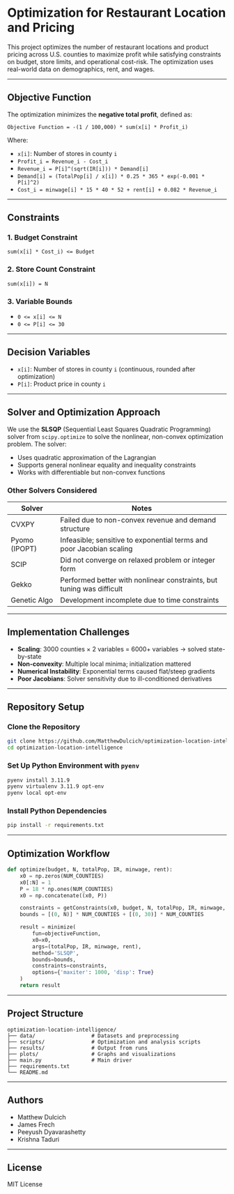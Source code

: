 # Optimization for Restaurant Location and Pricing

This project optimizes the number of restaurant locations and product pricing across U.S. counties to maximize profit while satisfying constraints on budget, store limits, and operational cost-risk. The optimization uses real-world data on demographics, rent, and wages.

---

## Objective Function

The optimization minimizes the **negative total profit**, defined as:

```
Objective Function = -(1 / 100,000) * sum(x[i] * Profit_i)
```

Where:
- `x[i]`: Number of stores in county `i`
- `Profit_i = Revenue_i - Cost_i`
- `Revenue_i = P[i]^(sqrt(IR[i])) * Demand[i]`
- `Demand[i] = (TotalPop[i] / x[i]) * 0.25 * 365 * exp(-0.001 * P[i]^2)`
- `Cost_i = minwage[i] * 15 * 40 * 52 + rent[i] + 0.082 * Revenue_i`

---

## Constraints

### 1. Budget Constraint
```
sum(x[i] * Cost_i) <= Budget
```

### 2. Store Count Constraint
```
sum(x[i]) = N
```

### 3. Variable Bounds
- `0 <= x[i] <= N`
- `0 <= P[i] <= 30`

---

## Decision Variables

- `x[i]`: Number of stores in county `i` (continuous, rounded after optimization)
- `P[i]`: Product price in county `i`

---

## Solver and Optimization Approach

We use the **SLSQP** (Sequential Least Squares Quadratic Programming) solver from `scipy.optimize` to solve the nonlinear, non-convex optimization problem. The solver:
- Uses quadratic approximation of the Lagrangian
- Supports general nonlinear equality and inequality constraints
- Works with differentiable but non-convex functions

### Other Solvers Considered

| Solver         | Notes                                                                 |
|----------------|-----------------------------------------------------------------------|
| CVXPY          | Failed due to non-convex revenue and demand structure                |
| Pyomo (IPOPT)  | Infeasible; sensitive to exponential terms and poor Jacobian scaling |
| SCIP           | Did not converge on relaxed problem or integer form                  |
| Gekko          | Performed better with nonlinear constraints, but tuning was difficult |
| Genetic Algo   | Development incomplete due to time constraints                        |

---

## Implementation Challenges

- **Scaling**: 3000 counties × 2 variables = 6000+ variables → solved state-by-state
- **Non-convexity**: Multiple local minima; initialization mattered
- **Numerical Instability**: Exponential terms caused flat/steep gradients
- **Poor Jacobians**: Solver sensitivity due to ill-conditioned derivatives

---

## Repository Setup

### Clone the Repository
```bash
git clone https://github.com/MatthewDulcich/optimization-location-intelligence.git
cd optimization-location-intelligence
```

### Set Up Python Environment with `pyenv`
```bash
pyenv install 3.11.9
pyenv virtualenv 3.11.9 opt-env
pyenv local opt-env
```

### Install Python Dependencies
```bash
pip install -r requirements.txt
```

---

## Optimization Workflow

```python
def optimize(budget, N, totalPop, IR, minwage, rent):
    x0 = np.zeros(NUM_COUNTIES)
    x0[:N] = 1
    P = 18 * np.ones(NUM_COUNTIES)
    x0 = np.concatenate((x0, P))

    constraints = getConstraints(x0, budget, N, totalPop, IR, minwage, rent)
    bounds = [(0, N)] * NUM_COUNTIES + [(0, 30)] * NUM_COUNTIES

    result = minimize(
        fun=objectiveFunction,
        x0=x0,
        args=(totalPop, IR, minwage, rent),
        method='SLSQP',
        bounds=bounds,
        constraints=constraints,
        options={'maxiter': 1000, 'disp': True}
    )
    return result
```

---

## Project Structure

```
optimization-location-intelligence/
├── data/                  # Datasets and preprocessing
├── scripts/               # Optimization and analysis scripts
├── results/               # Output from runs
├── plots/                 # Graphs and visualizations
├── main.py                # Main driver
├── requirements.txt
└── README.md
```

---

## Authors

- Matthew Dulcich
- James Frech
- Peeyush Dyavarashetty
- Krishna Taduri

---

## License

MIT License
